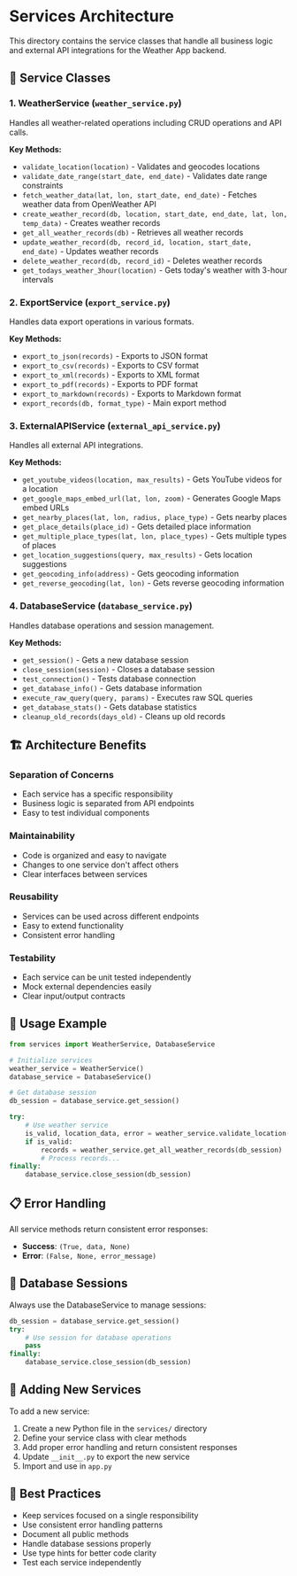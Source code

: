 # Services Architecture

This directory contains the service classes that handle all business logic and external API integrations for the Weather App backend.

## 📁 Service Classes

### **1. WeatherService** (`weather_service.py`)
Handles all weather-related operations including CRUD operations and API calls.

**Key Methods:**
- `validate_location(location)` - Validates and geocodes locations
- `validate_date_range(start_date, end_date)` - Validates date range constraints
- `fetch_weather_data(lat, lon, start_date, end_date)` - Fetches weather data from OpenWeather API
- `create_weather_record(db, location, start_date, end_date, lat, lon, temp_data)` - Creates weather records
- `get_all_weather_records(db)` - Retrieves all weather records
- `update_weather_record(db, record_id, location, start_date, end_date)` - Updates weather records
- `delete_weather_record(db, record_id)` - Deletes weather records
- `get_todays_weather_3hour(location)` - Gets today's weather with 3-hour intervals

### **2. ExportService** (`export_service.py`)
Handles data export operations in various formats.

**Key Methods:**
- `export_to_json(records)` - Exports to JSON format
- `export_to_csv(records)` - Exports to CSV format
- `export_to_xml(records)` - Exports to XML format
- `export_to_pdf(records)` - Exports to PDF format
- `export_to_markdown(records)` - Exports to Markdown format
- `export_records(db, format_type)` - Main export method

### **3. ExternalAPIService** (`external_api_service.py`)
Handles all external API integrations.

**Key Methods:**
- `get_youtube_videos(location, max_results)` - Gets YouTube videos for a location
- `get_google_maps_embed_url(lat, lon, zoom)` - Generates Google Maps embed URLs
- `get_nearby_places(lat, lon, radius, place_type)` - Gets nearby places
- `get_place_details(place_id)` - Gets detailed place information
- `get_multiple_place_types(lat, lon, place_types)` - Gets multiple types of places
- `get_location_suggestions(query, max_results)` - Gets location suggestions
- `get_geocoding_info(address)` - Gets geocoding information
- `get_reverse_geocoding(lat, lon)` - Gets reverse geocoding information

### **4. DatabaseService** (`database_service.py`)
Handles database operations and session management.

**Key Methods:**
- `get_session()` - Gets a new database session
- `close_session(session)` - Closes a database session
- `test_connection()` - Tests database connection
- `get_database_info()` - Gets database information
- `execute_raw_query(query, params)` - Executes raw SQL queries
- `get_database_stats()` - Gets database statistics
- `cleanup_old_records(days_old)` - Cleans up old records

## 🏗️ Architecture Benefits

### **Separation of Concerns**
- Each service has a specific responsibility
- Business logic is separated from API endpoints
- Easy to test individual components

### **Maintainability**
- Code is organized and easy to navigate
- Changes to one service don't affect others
- Clear interfaces between services

### **Reusability**
- Services can be used across different endpoints
- Easy to extend functionality
- Consistent error handling

### **Testability**
- Each service can be unit tested independently
- Mock external dependencies easily
- Clear input/output contracts

## 🔧 Usage Example

```python
from services import WeatherService, DatabaseService

# Initialize services
weather_service = WeatherService()
database_service = DatabaseService()

# Get database session
db_session = database_service.get_session()

try:
    # Use weather service
    is_valid, location_data, error = weather_service.validate_location("London")
    if is_valid:
        records = weather_service.get_all_weather_records(db_session)
        # Process records...
finally:
    database_service.close_session(db_session)
```

## 📋 Error Handling

All service methods return consistent error responses:
- **Success**: `(True, data, None)`
- **Error**: `(False, None, error_message)`

## 🔄 Database Sessions

Always use the DatabaseService to manage sessions:
```python
db_session = database_service.get_session()
try:
    # Use session for database operations
    pass
finally:
    database_service.close_session(db_session)
```

## 🚀 Adding New Services

To add a new service:

1. Create a new Python file in the `services/` directory
2. Define your service class with clear methods
3. Add proper error handling and return consistent responses
4. Update `__init__.py` to export the new service
5. Import and use in `app.py`

## 📝 Best Practices

- Keep services focused on a single responsibility
- Use consistent error handling patterns
- Document all public methods
- Handle database sessions properly
- Use type hints for better code clarity
- Test each service independently
